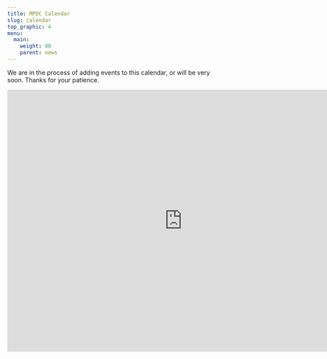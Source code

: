 ```yaml
---
title: MPDC Calendar
slug: calendar
top_graphic: 4
menu:
  main:
    weight: 80
    parent: news
---
```


We are in the process of adding events to this calendar, or will be very soon. Thanks for your patience.

<div class="responsiveCal">
<iframe src="https://calendar.google.com/calendar/embed?src=vnr1j5s1sphml0pfv47r6omapk%40group.calendar.google.com&ctz=America%2FChicago" style="border: 0" width="800" height="600" frameborder="0" scrolling="no"></iframe>
</div>
